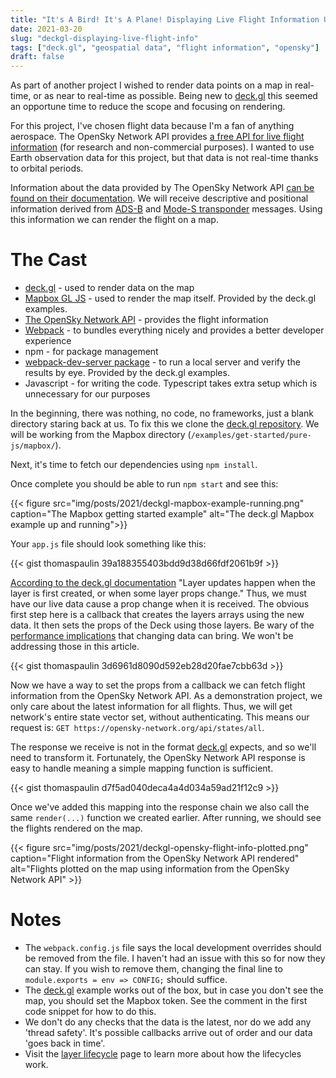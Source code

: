 ```yaml
---
title: "It's A Bird! It's A Plane! Displaying Live Flight Information Using deck.gl"
date: 2021-03-20
slug: "deckgl-displaying-live-flight-info"
tags: ["deck.gl", "geospatial data", "flight information", "opensky"]
draft: false
---
```

As part of another project I wished to render data points on a map in real-time, or as near to real-time as possible. Being new to [deck.gl](http://deck.gl) this seemed an opportune time to reduce the scope and focusing on rendering. 

For this project, I've chosen flight data because I'm a fan of anything aerospace. The OpenSky Network API provides [a free API for live flight information](https://opensky-network.org/apidoc/) (for research and non-commercial purposes). I wanted to use Earth observation data for this project, but that data is not real-time thanks to orbital periods. 

Information about the data provided by The OpenSky Network API [can be found on their documentation](https://opensky-network.org/apidoc/). We will receive descriptive and positional information derived from [ADS-B](https://www.faa.gov/nextgen/programs/adsb/) and [Mode-S transponder](https://trig-avionics.com/knowledge-bank/transponders/mode-s/) messages. Using this information we can render the flight on a map.

# The Cast
- [deck.gl](http://deck.gl) - used to render data on the map
- [Mapbox GL JS](https://www.mapbox.com/mapbox-gljs) - used to render the map itself. Provided by the deck.gl examples.
- [The OpenSky Network API](https://opensky-network.org/) - provides the flight information
- [Webpack](https://webpack.js.org/) - to bundles everything nicely and provides a better developer experience
- npm - for package management
- [webpack-dev-server package](https://github.com/webpack/webpack-dev-server) - to run a local server and verify the results by eye. Provided by the deck.gl examples.
- Javascript - for writing the code. Typescript takes extra setup which is unnecessary for our purposes

In the beginning, there was nothing, no code, no frameworks, just a blank directory staring back at us. To fix this we clone the [deck.gl repository](https://github.com/visgl/deck.gl/). We will be working from the Mapbox directory (`/examples/get-started/pure-js/mapbox/`).

Next, it's time to fetch our dependencies using `npm install`. 

Once complete you should be able to run `npm start` and see this:

{{< figure src="img/posts/2021/deckgl-mapbox-example-running.png" caption="The Mapbox getting started example" alt="The deck.gl Mapbox example up and running">}}

Your `app.js` file should look something like this:

{{< gist thomaspaulin 39a188355403bdd9d38d66fdf2061b9f >}}

[According to the deck.gl documentation](https://deck.gl/docs/developer-guide/performance) "Layer updates happen when the layer is first created, or when some layer props change." Thus, we must have our live data cause a prop change when it is received. The obvious first step here is a callback that creates the layers arrays using the new data. It then sets the props of the Deck using those layers. Be wary of the [performance implications](https://deck.gl/docs/developer-guide/performance) that changing data can bring. We won't be addressing those in this article.

{{< gist thomaspaulin 3d6961d8090d592eb28d20fae7cbb63d >}}

Now we have a way to set the props from a callback we can fetch flight information from the OpenSky Network API. As a demonstration project, we only care about the latest information for all flights. Thus, we will get network's entire state vector set, without authenticating. This means our request is: `GET https://opensky-network.org/api/states/all`.

The response we receive is not in the format [deck.gl](http://deck.gl) expects, and so we'll need to transform it. Fortunately, the OpenSky Network API response is easy to handle meaning a simple mapping function is sufficient. 

{{< gist thomaspaulin d7f5ad040deca4a4d034a59ad21f12c9 >}}

Once we've added this mapping into the response chain we also call the same `render(...)` function we created earlier. After running, we should see the flights rendered on the map.

{{< figure src="img/posts/2021/deckgl-opensky-flight-info-plotted.png" caption="Flight information from the OpenSky Network API rendered" alt="Flights plotted on the map using information from the OpenSky Network API" >}}

# Notes
- The `webpack.config.js` file says the local development overrides should be removed from the file. I haven't had an issue with this so for now they can stay. If you wish to remove them, changing the final line to `module.exports = env => CONFIG;` should suffice.
- The [deck.gl](http://deck.gl) example works out of the box, but in case you don't see the map, you should set the Mapbox token. See the comment in the first code snippet for how to do this.
- We don't do any checks that the data is the latest, nor do we add any 'thread safety'. It's possible callbacks arrive out of order and our data 'goes back in time'.
- Visit the [layer lifecycle](https://deck.gl/docs/developer-guide/custom-layers/layer-lifecycle) page to learn more about how the lifecycles work.
